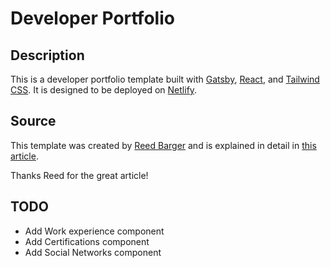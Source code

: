 # Developer Portfolio

## Description

This is a developer portfolio template built with [Gatsby](https://www.gatsbyjs.org/), [React](https://reactjs.org/), and [Tailwind CSS](https://tailwindcss.com/). It is designed to be deployed on [Netlify](https://www.netlify.com/).

## Source

This template was created by [Reed Barger](https://www.freecodecamp.org/news/author/reed/) and is explained in detail in [this article](https://www.freecodecamp.org/news/build-portfolio-website-react/).

Thanks Reed for the great article!

## TODO

- Add Work experience component
- Add Certifications component
- Add Social Networks component

